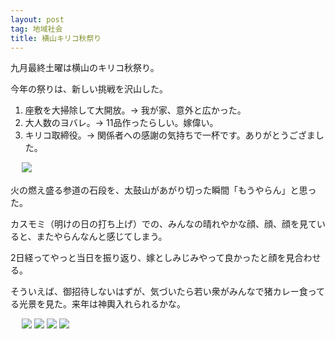 ```yaml
---
layout: post
tag: 地域社会
title: 横山キリコ秋祭り
---
```

九月最終土曜は横山のキリコ秋祭り。


今年の祭りは、新しい挑戦を沢山した。

1. 座敷を大掃除して大開放。→ 我が家、意外と広かった。
2. 大人数のヨバレ。→ 11品作ったらしい。嫁偉い。
3. キリコ取締役。→ 関係者への感謝の気持ちで一杯です。ありがとうござました。

　
![](https://c1.staticflickr.com/9/8559/29942368666_4623824402.jpg)

火の燃え盛る参道の石段を、太鼓山があがり切った瞬間「もうやらん」と思った。

カスモミ（明けの日の打ち上げ）での、みんなの晴れやかな顔、顔、顔を見ていると、またやらんなんと感じてしまう。

2日経ってやっと当日を振り返り、嫁としみじみやって良かったと顔を見合わせる。

そういえば、御招待しないはずが、気づいたら若い衆がみんなで猪カレー食ってる光景を見た。来年は神輿入れられるかな。

　
![](https://c1.staticflickr.com/9/8553/29942368016_ccf1da33a8.jpg)
![](https://c2.staticflickr.com/6/5254/29893252121_095c519782.jpg)
![](https://c1.staticflickr.com/9/8397/29976409725_494db9d3de.jpg)
![](https://c2.staticflickr.com/8/7473/29942369306_83df40bf6a.jpg)
